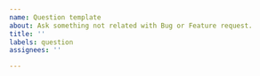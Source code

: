 ```yaml
---
name: Question template
about: Ask something not related with Bug or Feature request.
title: ''
labels: question
assignees: ''

---
```



